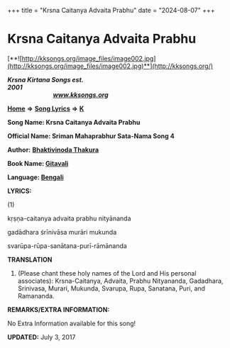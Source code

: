 +++
title = "Krsna Caitanya Advaita Prabhu"
date = "2024-08-07"
+++

# Krsna Caitanya Advaita Prabhu
[**![http://kksongs.org/image_files/image002.jpg](http://kksongs.org/image_files/image002.jpg)**](http://kksongs.org/)

**_Krsna Kirtana Songs est. 2001_**                                                                                                                                                 **_www.kksongs.org_**

**[Home](http://kksongs.org/)** **⇒** **[Song Lyrics](http://kksongs.org/lyrics.html)** **⇒** **[K](http://kksongs.org/songs/song_k.html)**

**Song Name: Krsna Caitanya Advaita Prabhu**

**Official Name: Sriman Mahaprabhur Sata-Nama Song 4**

**Author:** [**Bhaktivinoda Thakura**](http://kksongs.org/authors/list/bhaktivinoda.html)

**Book Name: [Gitavali](http://kksongs.org/authors/literature/gitavali.html)**

**Language: [Bengali](http://kksongs.org/language/list/bengali.html)**

**LYRICS:**

(1)

kṛṣṇa-caitanya advaita prabhu nityānanda

gadādhara śrīnivāsa murāri mukunda

svarūpa-rūpa-sanātana-purī-rāmānanda

**TRANSLATION**

1) (Please chant these holy names of the Lord and His personal associates): Krsna-Caitanya, Advaita, Prabhu Nityananda, Gadadhara, Srinivasa, Murari, Mukunda, Svarupa, Rupa, Sanatana, Puri, and Ramananda.

**REMARKS/EXTRA INFORMATION:**

No Extra Information available for this song!

**UPDATED:** July 3, 2017